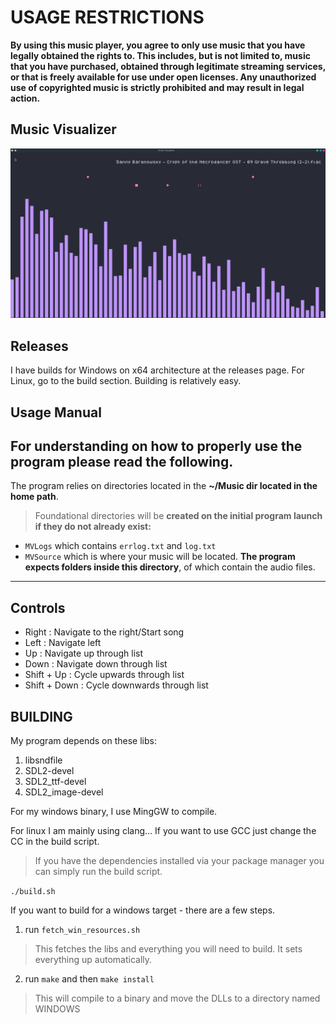 
# USAGE RESTRICTIONS
 
**By using this music player, you agree to only use music that you have legally obtained the rights to. This includes, but is not limited to, music that you have purchased, obtained through legitimate streaming services, or that is freely available for use under open licenses. Any unauthorized use of copyrighted music is strictly prohibited and may result in legal action.**

## Music Visualizer
![Image](example/example.png)

## Releases
I have builds for Windows on x64 architecture at the releases page.
For Linux, go to the build section. Building is relatively easy.

## Usage Manual
**For understanding on how to properly use the program please read the following**.
---
 
The program relies on directories located in the **~/Music dir located in the home path**.

> Foundational directories will be **created on the initial program launch if they do not already exist:**
- ```MVLogs``` which contains ```errlog.txt``` and ```log.txt```
- ```MVSource``` which is where your music will be located. **The program expects folders inside this directory**, of which contain the audio files.
---


## Controls
- Right : Navigate to the right/Start song
- Left : Navigate left
- Up : Navigate up through list
- Down : Navigate down through list
- Shift + Up : Cycle upwards through list
- Shift + Down : Cycle downwards through list

## BUILDING
My program depends on these libs:

1. libsndfile
2. SDL2-devel
3. SDL2_ttf-devel
4. SDL2_image-devel

For my windows binary, I use MingGW to compile.

For linux I am mainly using clang... If you want to use GCC just change the CC in the build script.

> If you have the dependencies installed via your package manager you can simply run the build script.

```./build.sh```

If you want to build for a windows target - there are a few steps.

1. run ```fetch_win_resources.sh```
> This fetches the libs and everything you will need to build. It sets everything up automatically.
2. run ```make``` and then ```make install```
> This will compile to a binary and move the DLLs to a directory named WINDOWS






